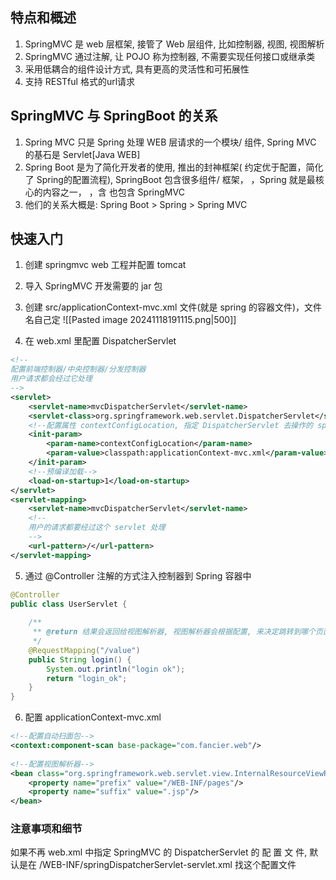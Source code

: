 ## 特点和概述
1. SpringMVC 是 web 层框架, 接管了 Web 层组件, 比如控制器, 视图, 视图解析
2. SpringMVC 通过注解, 让 POJO 称为控制器, 不需要实现任何接口或继承类
3. 采用低耦合的组件设计方式, 具有更高的灵活性和可拓展性
4. 支持 RESTful 格式的url请求

## SpringMVC 与 SpringBoot 的关系
1. Spring MVC 只是 Spring 处理 WEB 层请求的一个模块/ 组件, Spring MVC 的基石是 Servlet[Java WEB]
2. Spring Boot 是为了简化开发者的使用, 推出的封神框架( 约定优于配置，简化了 Spring的配置流程), SpringBoot 包含很多组件/ 框架， ，Spring 就是最核心的内容之一， ，含 也包含 SpringMVC
3. 他们的关系大概是: Spring Boot > Spring > Spring MVC


## 快速入门
1. 创建 springmvc web 工程并配置 tomcat
2. 导入 SpringMVC 开发需要的 jar 包
3. 创建 src/applicationContext-mvc.xml 文件(就是 spring 的容器文件)，文件名自己定
![[Pasted image 20241118191115.png|500]]

4. 在 web.xml 里配置 DispatcherServlet
```xml
<!--  
配置前端控制器/中央控制器/分发控制器  
用户请求都会经过它处理  
-->  
<servlet>  
    <servlet-name>mvcDispatcherServlet</servlet-name>  
    <servlet-class>org.springframework.web.servlet.DispatcherServlet</servlet-class>  
    <!--配置属性 contextConfigLocation, 指定 DispatcherServlet 去操作的 spring 配置文件-->  
    <init-param>  
        <param-name>contextConfigLocation</param-name>  
        <param-value>classpath:applicationContext-mvc.xml</param-value>  
    </init-param>  
    <!--预编译加载-->  
    <load-on-startup>1</load-on-startup>  
</servlet>  
<servlet-mapping>  
    <servlet-name>mvcDispatcherServlet</servlet-name>  
    <!--  
    用户的请求都要经过这个 servlet 处理  
    -->  
    <url-pattern>/</url-pattern>  
</servlet-mapping>
```

5. 通过 @Controller 注解的方式注入控制器到 Spring 容器中
```java
@Controller  
public class UserServlet {  
  
    /**  
     ** @return 结果会返回给视图解析器, 视图解析器会根据配置, 来决定跳转到哪个页面  
     */  
    @RequestMapping("/value")  
    public String login() {  
        System.out.println("login ok");  
        return "login_ok";  
    }  
}
```

6. 配置 applicationContext-mvc.xml
```xml
<!--配置自动扫面包-->  
<context:component-scan base-package="com.fancier.web"/>  
  
<!--配置视图解析器-->  
<bean class="org.springframework.web.servlet.view.InternalResourceViewResolver">  
    <property name="prefix" value="/WEB-INF/pages"/>  
    <property name="suffix" value=".jsp"/>  
</bean>
```


### 注意事项和细节
如果不再 web.xml 中指定 SpringMVC 的 DispatcherServlet 的 配 置 文 件, 默认是在 /WEB-INF/springDispatcherServlet-servlet.xml 找这个配置文件